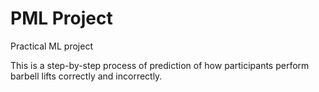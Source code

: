 # PML Project 
Practical ML project 

This is a step-by-step process of prediction of how participants perform barbell lifts correctly and incorrectly.
